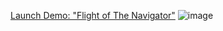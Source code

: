 [Launch Demo: "Flight of The Navigator"](https://f1lt3r.github.io/flight-of-the-navigator/)
![image](https://github.com/user-attachments/assets/4366640c-cc71-467d-a841-ed01a531bd9c)
